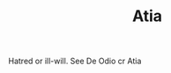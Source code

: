 ---
title: Atia
letter: A
permalink: "/definitions/atia.html"
body: Hatred or ill-will. See De Odio cr Atia
published_at: '2018-07-07'
source: Black's Law Dictionary
layout: post
---
